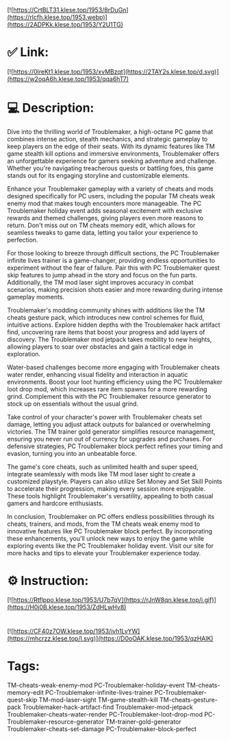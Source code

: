 [![https://CrtBLT31.klese.top/1953/8rDuGn](https://rlcfh.klese.top/1953.webp)](https://2ADPKk.klese.top/1953/Y2U1TG)
# ✅ Link:
[![https://0lreKt1.klese.top/1953/xvMBzqt](https://2TAY2s.klese.top/d.svg)](https://w2oqA6h.klese.top/1953/qqa6hT7)
# 💻 Description:
Dive into the thrilling world of Troublemaker, a high-octane PC game that combines intense action, stealth mechanics, and strategic gameplay to keep players on the edge of their seats. With its dynamic features like TM game stealth kill options and immersive environments, Troublemaker offers an unforgettable experience for gamers seeking adventure and challenge. Whether you're navigating treacherous quests or battling foes, this game stands out for its engaging storyline and customizable elements.



Enhance your Troublemaker gameplay with a variety of cheats and mods designed specifically for PC users, including the popular TM cheats weak enemy mod that makes tough encounters more manageable. The PC Troublemaker holiday event adds seasonal excitement with exclusive rewards and themed challenges, giving players even more reasons to return. Don't miss out on TM cheats memory edit, which allows for seamless tweaks to game data, letting you tailor your experience to perfection.



For those looking to breeze through difficult sections, the PC Troublemaker infinite lives trainer is a game-changer, providing endless opportunities to experiment without the fear of failure. Pair this with PC Troublemaker quest skip features to jump ahead in the story and focus on the fun parts. Additionally, the TM mod laser sight improves accuracy in combat scenarios, making precision shots easier and more rewarding during intense gameplay moments.



Troublemaker's modding community shines with additions like the TM cheats gesture pack, which introduces new control schemes for fluid, intuitive actions. Explore hidden depths with the Troublemaker hack artifact find, uncovering rare items that boost your progress and add layers of discovery. The Troublemaker mod jetpack takes mobility to new heights, allowing players to soar over obstacles and gain a tactical edge in exploration.



Water-based challenges become more engaging with Troublemaker cheats water render, enhancing visual fidelity and interaction in aquatic environments. Boost your loot hunting efficiency using the PC Troublemaker loot drop mod, which increases rare item spawns for a more rewarding grind. Complement this with the PC Troublemaker resource generator to stock up on essentials without the usual grind.



Take control of your character's power with Troublemaker cheats set damage, letting you adjust attack outputs for balanced or overwhelming victories. The TM trainer gold generator simplifies resource management, ensuring you never run out of currency for upgrades and purchases. For defensive strategies, PC Troublemaker block perfect refines your timing and evasion, turning you into an unbeatable force.



The game's core cheats, such as unlimited health and super speed, integrate seamlessly with mods like TM mod laser sight to create a customized playstyle. Players can also utilize Set Money and Set Skill Points to accelerate their progression, making every session more enjoyable. These tools highlight Troublemaker's versatility, appealing to both casual gamers and hardcore enthusiasts.



In conclusion, Troublemaker on PC offers endless possibilities through its cheats, trainers, and mods, from the TM cheats weak enemy mod to innovative features like PC Troublemaker block perfect. By incorporating these enhancements, you'll unlock new ways to enjoy the game while exploring events like the PC Troublemaker holiday event. Visit our site for more hacks and tips to elevate your Troublemaker experience today.

# ⚙️ Instruction:
[![https://Rtflppo.klese.top/1953/U7b7qV](https://rJnW8qn.klese.top/i.gif)](https://H0j0B.klese.top/1953/ZdHLwHv8)
#
[![https://CF40z7OW.klese.top/1953/ivh1LyYW](https://mhcrzz.klese.top/l.svg)](https://D0oOAK.klese.top/1953/qzHAlK)
# Tags:
TM-cheats-weak-enemy-mod PC-Troublemaker-holiday-event TM-cheats-memory-edit PC-Troublemaker-infinite-lives-trainer PC-Troublemaker-quest-skip TM-mod-laser-sight TM-game-stealth-kill TM-cheats-gesture-pack Troublemaker-hack-artifact-find Troublemaker-mod-jetpack Troublemaker-cheats-water-render PC-Troublemaker-loot-drop-mod PC-Troublemaker-resource-generator TM-trainer-gold-generator Troublemaker-cheats-set-damage PC-Troublemaker-block-perfect






